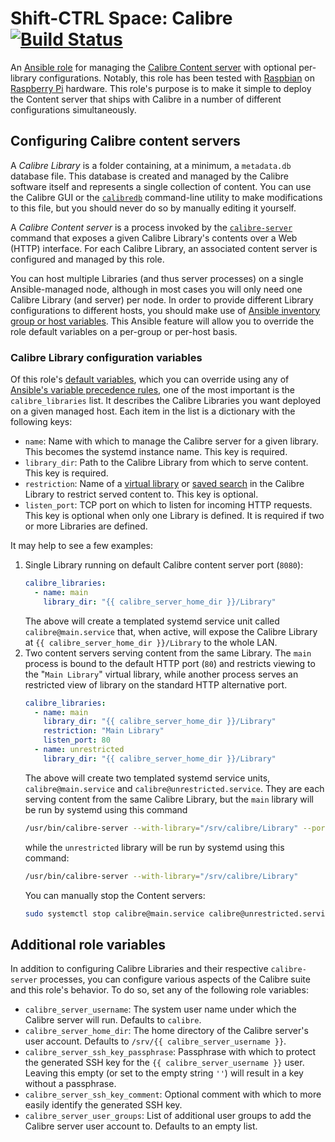 # Shift-CTRL Space: Calibre [![Build Status](https://travis-ci.org/shiftctrlspace/ansible-role-calibre.svg?branch=master)](https://travis-ci.org/shiftctrlspace/ansible-role-calibre)

An [Ansible role](https://docs.ansible.com/ansible/latest/user_guide/playbooks_reuse_roles.html) for managing the [Calibre Content server](https://manual.calibre-ebook.com/generated/en/calibre-server.html) with optional per-library configurations. Notably, this role has been tested with [Raspbian](https://www.raspbian.org/) on [Raspberry Pi](https://www.raspberrypi.org/) hardware. This role's purpose is to make it simple to deploy the Content server that ships with Calibre in a number of different configurations simultaneously.

## Configuring Calibre content servers

A *Calibre Library* is a folder containing, at a minimum, a `metadata.db` database file. This database is created and managed by the Calibre software itself and represents a single collection of content. You can use the Calibre GUI or the [`calibredb`](https://manual.calibre-ebook.com/generated/en/calibredb.html) command-line utility to make modifications to this file, but you should never do so by manually editing it yourself.

A *Calibre Content server* is a process invoked by the [`calibre-server`](https://manual.calibre-ebook.com/generated/en/calibre-server.html) command that exposes a given Calibre Library's contents over a Web (HTTP) interface. For each Calibre Library, an associated content server is configured and managed by this role.

You can host multiple Libraries (and thus server processes) on a single Ansible-managed node, although in most cases you will only need one Calibre Library (and server) per node. In order to provide different Library configurations to different hosts, you should make use of [Ansible inventory group or host variables](https://docs.ansible.com/ansible/latest/user_guide/intro_inventory.html#hosts-and-groups). This Ansible feature will allow you to override the role default variables on a per-group or per-host basis.

### Calibre Library configuration variables

Of this role's [default variables](defaults/main.yaml), which you can override using any of [Ansible's variable precedence rules](https://docs.ansible.com/ansible/latest/user_guide/playbooks_variables.html#variable-precedence-where-should-i-put-a-variable), one of the most important is the `calibre_libraries` list. It describes the Calibre Libraries you want deployed on a given managed host. Each item in the list is a dictionary with the following keys:

* `name`: Name with which to manage the Calibre server for a given library. This becomes the systemd instance name. This key is required.
* `library_dir`: Path to the Calibre Library from which to serve content. This key is required.
* `restriction`: Name of a [virtual library](https://manual.calibre-ebook.com/virtual_libraries.html) or [saved search](https://manual.calibre-ebook.com/gui.html#saving-searches) in the Calibre Library to restrict served content to. This key is optional.
* `listen_port`: TCP port on which to listen for incoming HTTP requests. This key is optional when only one Library is defined. It is required if two or more Libraries are defined.

It may help to see a few examples:

1. Single Library running on default Calibre content server port (`8080`):
    ```yaml
    calibre_libraries:
      - name: main
        library_dir: "{{ calibre_server_home_dir }}/Library"
    ```
    The above will create a templated systemd service unit called `calibre@main.service` that, when active, will expose the Calibre Library at `{{ calibre_server_home_dir }}/Library` to the whole LAN.
1. Two content servers serving content from the same Library. The `main` process is bound to the default HTTP port (`80`) and restricts viewing to the "`Main Library`" virtual library, while another process serves an restricted view of library on the standard HTTP alternative port.
    ```yaml
    calibre_libraries:
      - name: main
        library_dir: "{{ calibre_server_home_dir }}/Library"
        restriction: "Main Library"
        listen_port: 80
      - name: unrestricted
        library_dir: "{{ calibre_server_home_dir }}/Library"
    ```
    The above will create two templated systemd service units, `calibre@main.service` and `calibre@unrestricted.service`. They are each serving content from the same Calibre Library, but the `main` library will be run by systemd using this command
    ```sh
    /usr/bin/calibre-server --with-library="/srv/calibre/Library" --port 80 --restriction="Main Library"
    ```
    while the `unrestricted` library will be run by systemd using this command:
    ```sh
    /usr/bin/calibre-server --with-library="/srv/calibre/Library"
    ```
    You can manually stop the Content servers:
    ```sh
    sudo systemctl stop calibre@main.service calibre@unrestricted.service
    ```

## Additional role variables

In addition to configuring Calibre Libraries and their respective `calibre-server` processes, you can configure various aspects of the Calibre suite and this role's behavior. To do so, set any of the following role variables:

* `calibre_server_username`: The system user name under which the Calibre server will run. Defaults to `calibre`.
* `calibre_server_home_dir`: The home directory of the Calibre server's user account. Defaults to `/srv/{{ calibre_server_username }}`.
* `calibre_server_ssh_key_passphrase`: Passphrase with which to protect the generated SSH key for the `{{ calibre_server_username }}` user. Leaving this empty (or set to the empty string `''`) will result in a key without a passphrase.
* `calibre_server_ssh_key_comment`: Optional comment with which to more easily identify the generated SSH key.
* `calibre_server_user_groups`: List of additional user groups to add the Calibre server user account to. Defaults to an empty list.
